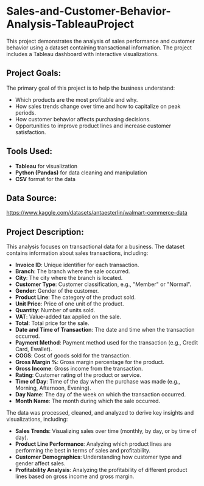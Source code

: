 # Sales-and-Customer-Behavior-Analysis-TableauProject
This project demonstrates the analysis of sales performance and customer behavior using a dataset containing transactional information. The project includes a Tableau dashboard with interactive visualizations.

## Project Goals:
The primary goal of this project is to help the business understand:
- Which products are the most profitable and why.
- How sales trends change over time and how to capitalize on peak periods.
- How customer behavior affects purchasing decisions.
- Opportunities to improve product lines and increase customer satisfaction.

## Tools Used:
- **Tableau** for visualization
- **Python (Pandas)** for data cleaning and manipulation
- **CSV** format for the data
## Data Source:
https://www.kaggle.com/datasets/antaesterlin/walmart-commerce-data

## Project Description:
This analysis focuses on transactional data for a business. The dataset contains information about sales transactions, including:

- **Invoice ID**: Unique identifier for each transaction.
- **Branch**: The branch where the sale occurred.
- **City**: The city where the branch is located.
- **Customer Type**: Customer classification, e.g., "Member" or "Normal".
- **Gender**: Gender of the customer.
- **Product Line**: The category of the product sold.
- **Unit Price**: Price of one unit of the product.
- **Quantity**: Number of units sold.
- **VAT**: Value-added tax applied on the sale.
- **Total**: Total price for the sale.
- **Date and Time of Transaction**: The date and time when the transaction occurred.
- **Payment Method**: Payment method used for the transaction (e.g., Credit Card, Ewallet).
- **COGS**: Cost of goods sold for the transaction.
- **Gross Margin %**: Gross margin percentage for the product.
- **Gross Income**: Gross income from the transaction.
- **Rating**: Customer rating of the product or service.
- **Time of Day**: Time of the day when the purchase was made (e.g., Morning, Afternoon, Evening).
- **Day Name**: The day of the week on which the transaction occurred.
- **Month Name**: The month during which the sale occurred.

The data was processed, cleaned, and analyzed to derive key insights and visualizations, including:
- **Sales Trends**: Visualizing sales over time (monthly, by day, or by time of day).
- **Product Line Performance**: Analyzing which product lines are performing the best in terms of sales and profitability.
- **Customer Demographics**: Understanding how customer type and gender affect sales.
- **Profitability Analysis**: Analyzing the profitability of different product lines based on gross income and gross margin.
  
